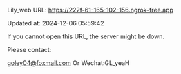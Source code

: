 Lily_web URL: https://222f-61-165-102-156.ngrok-free.app

Updated at: 2024-12-06 05:59:42

If you cannot open this URL, the server might be down.

Please contact: 

goley04@foxmail.com Or Wechat:GL_yeaH